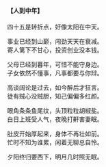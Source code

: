 #### 【人到中年】

四十五是转折点，好像太阳在中天。

事业已经到山巅，闯劲天天在衰减。  
寄人篱下不甘心，投资创业没本钱。

父母已经到暮年，可惜不能守身边。  
子女依然不懂事，凡事都要与你辩。

高谈阔论是过去，如今醉后才狂言。  
徒有贼心没贼胆，知己偏偏多红颜。

眼角条条鱼尾纹，头顶粒粒胡椒盐。  
白日上班受人气，夜晚打鼾害妻眠。

肚皮开始厚起来，身体不再壮如前。  
忙时不知为谁累，闲着无聊总自怜。

夕阳终归要西下，明月几时照无眠。
